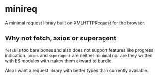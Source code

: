 # minireq

A minimal request library built on XMLHTTPRequest for the browser.

## Why not fetch, axios or superagent

`fetch` is too bare bones and also does not support features like progress indication. `axios` and `superagent` are neither minimal nor are they written with ES modules with makes them akward to bundle.

Also I want a request library with better types than currently available.
